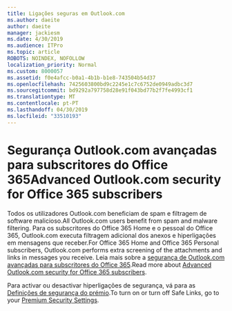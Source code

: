 ```yaml
---
title: Ligações seguras em Outlook.com
ms.author: daeite
author: daeite
manager: jackiesm
ms.date: 4/30/2019
ms.audience: ITPro
ms.topic: article
ROBOTS: NOINDEX, NOFOLLOW
localization_priority: Normal
ms.custom: 8000057
ms.assetid: f0e4afcc-b0a1-4b1b-b1e8-743504b54d37
ms.openlocfilehash: 7425603800bd9c2245e1c7c6752de0949adbc3d7
ms.sourcegitcommit: bd9292a797758d28e91f043bd77b2f7fe4993cf1
ms.translationtype: MT
ms.contentlocale: pt-PT
ms.lasthandoff: 04/30/2019
ms.locfileid: "33510193"
---
```

# <a name="advanced-outlookcom-security-for-office-365-subscribers"></a><span data-ttu-id="ab949-102">Segurança Outlook.com avançadas para subscritores do Office 365</span><span class="sxs-lookup"><span data-stu-id="ab949-102">Advanced Outlook.com security for Office 365 subscribers</span></span>

<span data-ttu-id="ab949-103">Todos os utilizadores Outlook.com beneficiam de spam e filtragem de software malicioso.</span><span class="sxs-lookup"><span data-stu-id="ab949-103">All Outlook.com users benefit from spam and malware filtering.</span></span> <span data-ttu-id="ab949-104">Para os subscritores do Office 365 Home e o pessoal do Office 365, Outlook.com executa filtragem adicional dos anexos e hiperligações em mensagens que receber.</span><span class="sxs-lookup"><span data-stu-id="ab949-104">For Office 365 Home and Office 365 Personal subscribers, Outlook.com performs extra screening of the attachments and links in messages you receive.</span></span> <span data-ttu-id="ab949-105">Leia mais sobre a [segurança de Outlook.com avançadas para subscritores do Office 365](https://support.office.com/article/882d2243-eab9-4545-a58a-b36fee4a46e2).</span><span class="sxs-lookup"><span data-stu-id="ab949-105">Read more about [Advanced Outlook.com security for Office 365 subscribers](https://support.office.com/article/882d2243-eab9-4545-a58a-b36fee4a46e2).</span></span>

<span data-ttu-id="ab949-106">Para activar ou desactivar hiperligações de segurança, vá para as [Definições de segurança do prémio](https://outlook.live.com/mail/options/premium/security).</span><span class="sxs-lookup"><span data-stu-id="ab949-106">To turn on or turn off Safe Links, go to your [Premium Security Settings](https://outlook.live.com/mail/options/premium/security).</span></span>
